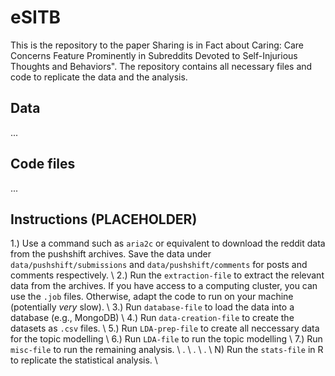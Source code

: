 # eSITB

This is the repository to the paper Sharing is in Fact about Caring: Care Concerns Feature Prominently in Subreddits Devoted to Self-Injurious Thoughts and Behaviors".
The repository contains all necessary files and code to replicate the data and the analysis.

## Data

...

## Code files

...

## Instructions (PLACEHOLDER)

1.) Use a command such as `aria2c` or equivalent to download the reddit data from the pushshift archives. Save the data under `data/pushshift/submissions` and `data/pushshift/comments` for posts and comments respectively. \\
2.) Run the `extraction-file` to extract the relevant data from the archives. If you have access to a computing cluster, you can use the `.job` files. Otherwise, adapt the code to run on your machine (potentially *very* slow). \\
3.) Run `database-file` to load the data into a database (e.g., MongoDB) \\
4.) Run `data-creation-file` to create the datasets as `.csv` files. \\
5.) Run `LDA-prep-file` to create all neccessary data for the topic modelling \\
6.) Run `LDA-file` to run the topic modelling \\
7.) Run `misc-file` to run the remaining analysis. \\
. \\
. \\
. \\
N) Run the `stats-file` in R to replicate the statistical analysis. \\
